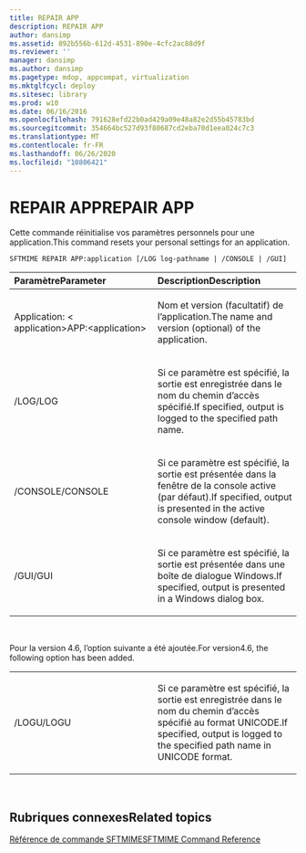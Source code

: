 ```yaml
---
title: REPAIR APP
description: REPAIR APP
author: dansimp
ms.assetid: 892b556b-612d-4531-890e-4cfc2ac88d9f
ms.reviewer: ''
manager: dansimp
ms.author: dansimp
ms.pagetype: mdop, appcompat, virtualization
ms.mktglfcycl: deploy
ms.sitesec: library
ms.prod: w10
ms.date: 06/16/2016
ms.openlocfilehash: 791628efd22b0ad429a09e48a82e2d55b45783bd
ms.sourcegitcommit: 354664bc527d93f80687cd2eba70d1eea024c7c3
ms.translationtype: MT
ms.contentlocale: fr-FR
ms.lasthandoff: 06/26/2020
ms.locfileid: "10806421"
---
```

# <span data-ttu-id="35c42-103">REPAIR APP</span><span class="sxs-lookup"><span data-stu-id="35c42-103">REPAIR APP</span></span>


<span data-ttu-id="35c42-104">Cette commande réinitialise vos paramètres personnels pour une application.</span><span class="sxs-lookup"><span data-stu-id="35c42-104">This command resets your personal settings for an application.</span></span>

`SFTMIME REPAIR APP:application [/LOG log-pathname | /CONSOLE | /GUI]`

<table>
<colgroup>
<col width="50%" />
<col width="50%" />
</colgroup>
<thead>
<tr class="header">
<th align="left"><span data-ttu-id="35c42-105">Paramètre</span><span class="sxs-lookup"><span data-stu-id="35c42-105">Parameter</span></span></th>
<th align="left"><span data-ttu-id="35c42-106">Description</span><span class="sxs-lookup"><span data-stu-id="35c42-106">Description</span></span></th>
</tr>
</thead>
<tbody>
<tr class="odd">
<td align="left"><p><span data-ttu-id="35c42-107">Application: &lt; application&gt;</span><span class="sxs-lookup"><span data-stu-id="35c42-107">APP:&lt;application&gt;</span></span></p></td>
<td align="left"><p><span data-ttu-id="35c42-108">Nom et version (facultatif) de l’application.</span><span class="sxs-lookup"><span data-stu-id="35c42-108">The name and version (optional) of the application.</span></span></p></td>
</tr>
<tr class="even">
<td align="left"><p><span data-ttu-id="35c42-109">/LOG</span><span class="sxs-lookup"><span data-stu-id="35c42-109">/LOG</span></span></p></td>
<td align="left"><p><span data-ttu-id="35c42-110">Si ce paramètre est spécifié, la sortie est enregistrée dans le nom du chemin d’accès spécifié.</span><span class="sxs-lookup"><span data-stu-id="35c42-110">If specified, output is logged to the specified path name.</span></span></p></td>
</tr>
<tr class="odd">
<td align="left"><p><span data-ttu-id="35c42-111">/CONSOLE</span><span class="sxs-lookup"><span data-stu-id="35c42-111">/CONSOLE</span></span></p></td>
<td align="left"><p><span data-ttu-id="35c42-112">Si ce paramètre est spécifié, la sortie est présentée dans la fenêtre de la console active (par défaut).</span><span class="sxs-lookup"><span data-stu-id="35c42-112">If specified, output is presented in the active console window (default).</span></span></p></td>
</tr>
<tr class="even">
<td align="left"><p><span data-ttu-id="35c42-113">/GUI</span><span class="sxs-lookup"><span data-stu-id="35c42-113">/GUI</span></span></p></td>
<td align="left"><p><span data-ttu-id="35c42-114">Si ce paramètre est spécifié, la sortie est présentée dans une boîte de dialogue Windows.</span><span class="sxs-lookup"><span data-stu-id="35c42-114">If specified, output is presented in a Windows dialog box.</span></span></p></td>
</tr>
</tbody>
</table>

 

<span data-ttu-id="35c42-115">Pour la version 4.6, l’option suivante a été ajoutée.</span><span class="sxs-lookup"><span data-stu-id="35c42-115">For version4.6, the following option has been added.</span></span>

<table>
<colgroup>
<col width="50%" />
<col width="50%" />
</colgroup>
<tbody>
<tr class="odd">
<td align="left"><p><span data-ttu-id="35c42-116">/LOGU</span><span class="sxs-lookup"><span data-stu-id="35c42-116">/LOGU</span></span></p></td>
<td align="left"><p><span data-ttu-id="35c42-117">Si ce paramètre est spécifié, la sortie est enregistrée dans le nom du chemin d’accès spécifié au format UNICODE.</span><span class="sxs-lookup"><span data-stu-id="35c42-117">If specified, output is logged to the specified path name in UNICODE format.</span></span></p></td>
</tr>
</tbody>
</table>

 

## <span data-ttu-id="35c42-118">Rubriques connexes</span><span class="sxs-lookup"><span data-stu-id="35c42-118">Related topics</span></span>


[<span data-ttu-id="35c42-119">Référence de commande SFTMIME</span><span class="sxs-lookup"><span data-stu-id="35c42-119">SFTMIME Command Reference</span></span>](sftmime--command-reference.md)

 

 





